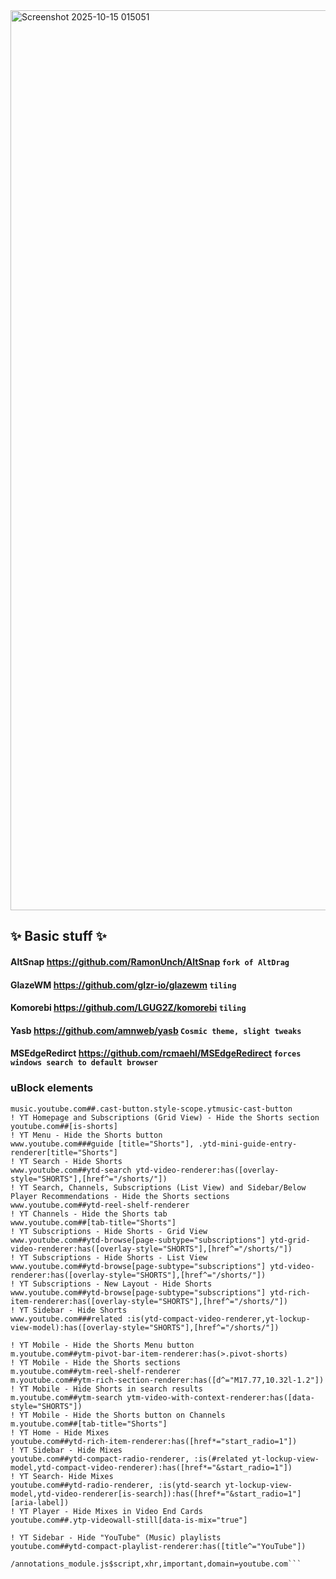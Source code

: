 <img width="2560" height="1440" alt="Screenshot 2025-10-15 015051" src="https://github.com/user-attachments/assets/9ae9abcf-358b-4061-9291-3debbe33c745" />

## ✨ Basic stuff ✨

#### AltSnap https://github.com/RamonUnch/AltSnap ``` fork of AltDrag ```
#### GlazeWM https://github.com/glzr-io/glazewm ``` tiling ```
#### Komorebi https://github.com/LGUG2Z/komorebi ``` tiling ```
#### Yasb https://github.com/amnweb/yasb ``` Cosmic theme, slight tweaks  ```
#### MSEdgeRedirct https://github.com/rcmaehl/MSEdgeRedirect ``` forces windows search to default browser ```

### uBlock elements
```
music.youtube.com##.cast-button.style-scope.ytmusic-cast-button
! YT Homepage and Subscriptions (Grid View) - Hide the Shorts section
youtube.com##[is-shorts]
! YT Menu - Hide the Shorts button
www.youtube.com###guide [title="Shorts"], .ytd-mini-guide-entry-renderer[title="Shorts"]
! YT Search - Hide Shorts
www.youtube.com##ytd-search ytd-video-renderer:has([overlay-style="SHORTS"],[href^="/shorts/"])
! YT Search, Channels, Subscriptions (List View) and Sidebar/Below Player Recommendations - Hide the Shorts sections
www.youtube.com##ytd-reel-shelf-renderer
! YT Channels - Hide the Shorts tab
www.youtube.com##[tab-title="Shorts"]
! YT Subscriptions - Hide Shorts - Grid View
www.youtube.com##ytd-browse[page-subtype="subscriptions"] ytd-grid-video-renderer:has([overlay-style="SHORTS"],[href^="/shorts/"])
! YT Subscriptions - Hide Shorts - List View
www.youtube.com##ytd-browse[page-subtype="subscriptions"] ytd-video-renderer:has([overlay-style="SHORTS"],[href^="/shorts/"])
! YT Subscriptions - New Layout - Hide Shorts
www.youtube.com##ytd-browse[page-subtype="subscriptions"] ytd-rich-item-renderer:has([overlay-style="SHORTS"],[href^="/shorts/"])
! YT Sidebar - Hide Shorts
www.youtube.com###related :is(ytd-compact-video-renderer,yt-lockup-view-model):has([overlay-style="SHORTS"],[href^="/shorts/"])

! YT Mobile - Hide the Shorts Menu button
m.youtube.com##ytm-pivot-bar-item-renderer:has(>.pivot-shorts)
! YT Mobile - Hide the Shorts sections
m.youtube.com##ytm-reel-shelf-renderer
m.youtube.com##ytm-rich-section-renderer:has([d^="M17.77,10.32l-1.2"])
! YT Mobile - Hide Shorts in search results
m.youtube.com##ytm-search ytm-video-with-context-renderer:has([data-style="SHORTS"])
! YT Mobile - Hide the Shorts button on Channels
m.youtube.com##[tab-title="Shorts"]
! YT Home - Hide Mixes
youtube.com##ytd-rich-item-renderer:has([href*="start_radio=1"])
! YT Sidebar - Hide Mixes
youtube.com##ytd-compact-radio-renderer, :is(#related yt-lockup-view-model,ytd-compact-video-renderer):has([href*="&start_radio=1"])
! YT Search- Hide Mixes
youtube.com##ytd-radio-renderer, :is(ytd-search yt-lockup-view-model,ytd-video-renderer[is-search]):has([href*="&start_radio=1"][aria-label])
! YT Player - Hide Mixes in Video End Cards
youtube.com##.ytp-videowall-still[data-is-mix="true"]

! YT Sidebar - Hide "YouTube" (Music) playlists
youtube.com##ytd-compact-playlist-renderer:has([title^="YouTube"])

/annotations_module.js$script,xhr,important,domain=youtube.com```

